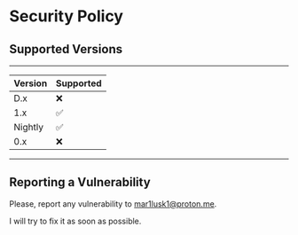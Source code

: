 # Security Policy

## Supported Versions

<!-- NOTE: Versions starting with D are for development and testing purposes. 
     And they are not supported. Please, Use the latest stable version. -->

---
| Version | Supported          |
| ------- | ------------------ |
| D.x     | :x:                |
| 1.x     | :white_check_mark: |
| Nightly | :white_check_mark: |
| 0.x     | :x:                |
---

## Reporting a Vulnerability

Please, report any vulnerability to [mar1lusk1@proton.me](mailto:mar1lusk1@proton.me).

I will try to fix it as soon as possible.
